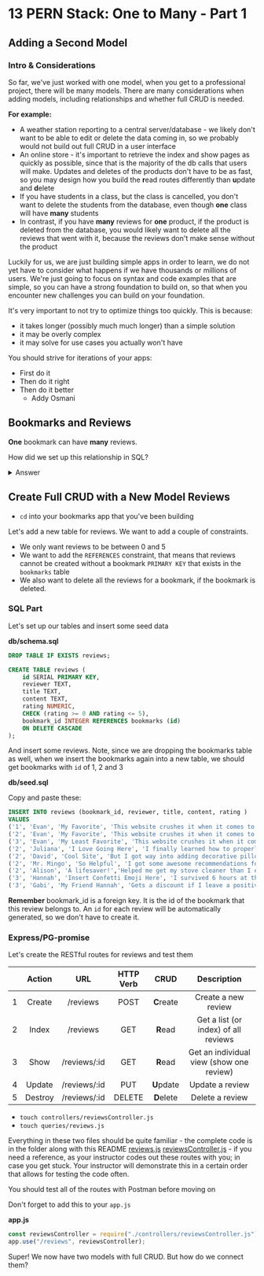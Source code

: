 # 13 PERN Stack: One to Many - Part 1

## Adding a Second Model

### Intro & Considerations

So far, we've just worked with one model, when you get to a professional project, there will be many models. There are many considerations when adding models, including relationships and whether full CRUD is needed.

**For example:**

- A weather station reporting to a central server/database - we likely don't want to be able to edit or delete the data coming in, so we probably would not build out full CRUD in a user interface
- An online store - it's important to retrieve the index and show pages as quickly as possible, since that is the majority of the db calls that users will make. Updates and deletes of the products don't have to be as fast, so you may design how you build the **r**ead routes differently than **u**pdate and **d**elete
- If you have students in a class, but the class is cancelled, you don't want to delete the students from the database, even though **one** class will have **many** students
- In contrast, if you have **many** reviews for **one** product, if the product is deleted from the database, you would likely want to delete all the reviews that went with it, because the reviews don't make sense without the product

Luckily for us, we are just building simple apps in order to learn, we do not yet have to consider what happens if we have thousands or millions of users. We're just going to focus on syntax and code examples that are simple, so you can have a strong foundation to build on, so that when you encounter new challenges you can build on your foundation.

It's very important to not try to optimize things too quickly. This is because:

- it takes longer (possibly much much longer) than a simple solution
- it may be overly complex
- it may solve for use cases you actually won't have

You should strive for iterations of your apps:

- First do it
- Then do it right
- Then do it better
  - Addy Osmani

## Bookmarks and Reviews

**One** bookmark can have **many** reviews.

How did we set up this relationship in SQL?

<details><summary>Answer</summary>

We added foreign keys (the primary key `id` of the `one` to the `many`)

</details>

## Create Full CRUD with a New Model Reviews

- `cd` into your bookmarks app that you've been building

Let's add a new table for reviews. We want to add a couple of constraints.

- We only want reviews to be between 0 and 5
- We want to add the `REFERENCES` constraint, that means that reviews cannot be created without a bookmark `PRIMARY KEY` that exists in the `bookmarks` table
- We also want to delete all the reviews for a bookmark, if the bookmark is deleted.

### SQL Part

Let's set up our tables and insert some seed data

**db/schema.sql**

```sql
DROP TABLE IF EXISTS reviews;

CREATE TABLE reviews (
    id SERIAL PRIMARY KEY,
    reviewer TEXT,
    title TEXT,
    content TEXT,
    rating NUMERIC,
    CHECK (rating >= 0 AND rating <= 5),
    bookmark_id INTEGER REFERENCES bookmarks (id)
    ON DELETE CASCADE
);
```

And insert some reviews. Note, since we are dropping the bookmarks table as well, when we insert the bookmarks again into a new table, we should get bookmarks with `id` of 1, 2 and 3

**db/seed.sql**

Copy and paste these:

```sql
INSERT INTO reviews (bookmark_id, reviewer, title, content, rating )
VALUES
('1', 'Evan', 'My Favorite', 'This website crushes it when it comes to awesome explainations', 3),
('2', 'Evan', 'My Favorite', 'This website crushes it when it comes to inspiring me', 3),
('3', 'Evan', 'My Least Favorite', 'This website crushes it when it comes to destroying my patience', 5),
('2', 'Juliana', 'I Love Going Here', 'I finally learned how to properly fold a fitted sheet', 5),
('2', 'David', 'Cool Site', 'But I got way into adding decorative pillows everywhere', 1),
('2', 'Mr. Mingo', 'So Helpful', 'I got some awesome recommendations for a ceiling fan and some spoons', 3),
('2', 'Alison', 'A lifesaver!','Helped me get my stove cleaner than I ever imagiend possible!', 4),
('3', 'Hannah', 'Insert Confetti Emoji Here', 'I survived 6 hours at the DMV!', 4),
('3', 'Gabi', 'My Friend Hannah', 'Gets a discount if I leave a positive review, so here it is', 5);
```

**Remember** bookmark_id is a foreign key. It is the id of the bookmark that this review belongs to. An `id` for each review will be automatically generated, so we don't have to create it.

### Express/PG-promise

Let's create the RESTful routes for reviews and test them

|     | Action  |     URL      | HTTP Verb |    CRUD    |               Description                |
| :-: | :-----: | :----------: | :-------: | :--------: | :--------------------------------------: |
|  1  | Create  |   /reviews   |   POST    | **C**reate |           Create a new review            |
|  2  |  Index  |   /reviews   |    GET    |  **R**ead  |   Get a list (or index) of all reviews   |
|  3  |  Show   | /reviews/:id |    GET    |  **R**ead  | Get an individual view (show one review) |
|  4  | Update  | /reviews/:id |    PUT    | **U**pdate |             Update a review              |
|  5  | Destroy | /reviews/:id |  DELETE   | **D**elete |             Delete a review              |

- `touch controllers/reviewsController.js`
- `touch queries/reviews.js`

Everything in these two files should be quite familiar - the complete code is in the folder along with this README [reviews.js](./reviews.js) [reviewsController.js](./reviewsController.js) - if you need a reference, as your instructor codes out these routes with you; in case you get stuck. Your instructor will demonstrate this in a certain order that allows for testing the code often.

You should test all of the routes with Postman before moving on

Don't forget to add this to your `app.js`

**app.js**

```js
const reviewsController = require("./controllers/reviewsController.js");
app.use("/reviews", reviewsController);
```

Super! We now have two models with full CRUD. But how do we connect them?
